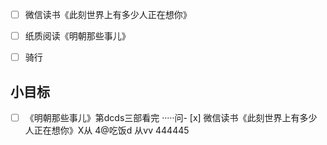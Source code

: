 - [ ] 微信读书《此刻世界上有多少人正在想你》
- [ ] 纸质阅读《明朝那些事儿》
- [ ] 骑行


## 小目标
- [ ] 《明朝那些事儿》第dcds三部看完
·····问- [x] 微信读书《此刻世界上有多少人正在想你》X从 4@吃饭d
 从vv     444445